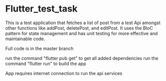 # Flutter_test_task
This is a test application that fetches a list of post from a test Api amongst other functions like addPost, deletePost, and editPost. It uses the BloC pattern for state management and has unit testing for more effective and maintainable code.

Full code is in the master branch

run the command "flutter pub get" to get all added dependencies
run the command "flutter run" to build the app

App requires internet connection to run the api services
